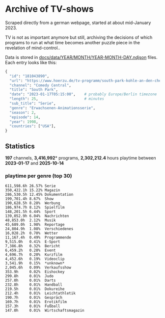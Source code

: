 # Archive of TV-shows

Scraped directly from a german webpage, started at about mid-January 2023.

TV is not as important anymore but still, archiving the decisions of which programs to run at what time
becomes another puzzle piece in the revelation of mind-control.. 

Data is stored in [docs/data/YEAR/MONTH/YEAR-MONTH-DAY.ndjson](docs/data/) files. 
Each entry looks like this:

```python
{
  "id": "181043890", 
  "url": "https://www.hoerzu.de/tv-programm/south-park-kohle-an-den-chefkoch/bid_181043890/", 
  "channel": "Comedy Central", 
  "title": "South Park", 
  "date": "2023-01-17T05:15:00",    # probably Europe/Berlin timezone 
  "length": 25,                     # minutes 
  "sub_title": "Serie", 
  "genre": "Erwachsenen-Animationsserie", 
  "season": 2, 
  "episode": 14, 
  "year": 1998, 
  "countries": ["USA"],
}
```

## Statistics

**197** channels, **3,416,992*** programs, **2,302,212.4** hours playtime between **2023-01-17** and **2025-10-14**


### playtime per genre (top 30)

    611,598.6h 26.57% Serie
    350,422.1h 15.22% Magazin
    286,530.5h 12.45% Dokumentation
    199,701.4h 8.67%  Show
    190,628.5h 8.28%  Werbung
    186,974.7h 8.12%  Spielfilm
    148,201.5h 6.44%  Sport
    139,052.9h 6.04%  Nachrichten
    48,853.0h  2.12%  Musik
    45,689.0h  1.98%  Reportage
    24,804.9h  1.08%  Verschiedenes
    16,028.2h  0.70%  Wetter
    11,167.4h  0.49%  Programmende
    9,515.0h   0.41%  E-Sport
    7,386.8h   0.32%  Bericht
    6,459.2h   0.28%  Event
    4,696.7h   0.20%  Kurzfilm
    4,452.6h   0.19%  Videoclip
    3,541.9h   0.15%  *unknown*
    2,045.6h   0.09%  Verkaufsshow
    353.9h     0.02%  Eishockey
    299.8h     0.01%  Judo
    257.0h     0.01%  Darts
    232.8h     0.01%  Handball
    219.5h     0.01%  Dokureihe
    212.4h     0.01%  Leichtathletik
    190.7h     0.01%  Gespräch
    169.7h     0.01%  Erotikfilm
    157.3h     0.01%  Fußball
    147.0h     0.01%  Wirtschaftsmagazin
